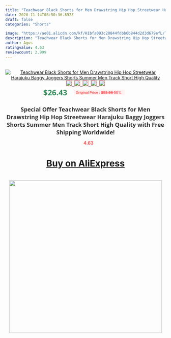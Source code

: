 ```yaml
---
title: "Teachwear Black Shorts for Men Drawstring Hip Hop Streetwear Harajuku Baggy Joggers Shorts Summer Men Track Short High Quality"
date: 2020-11-14T08:50:36.892Z
draft: false
categories: "Shorts"

image: "https://ae01.alicdn.com/kf/H1bfa093c20844fdbb6b844d2d3d679efL/Teachwear-Black-Shorts-for-Men-Drawstring-Hip-Hop-Streetwear-Harajuku-Baggy-Joggers-Shorts-Summer-Men-Track.jpg"
description: "Teachwear Black Shorts for Men Drawstring Hip Hop Streetwear Harajuku Baggy Joggers Shorts Summer Men Track Short High Quality"
author: Agus
ratingvalue: 4.63
reviewcount: 2.999
---
```

<br>
<div style="text-align: center;">
<a href="https://s.click.aliexpress.com/e/_9yyDCp" target="_blank" rel="nofollow noopener noreferrer"><img alt="Teachwear Black Shorts for Men Drawstring Hip Hop Streetwear Harajuku Baggy Joggers Shorts Summer Men Track Short High Quality" class="magnifier-image" src="https://ae01.alicdn.com/kf/H1bfa093c20844fdbb6b844d2d3d679efL/Teachwear-Black-Shorts-for-Men-Drawstring-Hip-Hop-Streetwear-Harajuku-Baggy-Joggers-Shorts-Summer-Men-Track.jpg_640x640.jpg">
<br>
<img style="border:1px solid salmon" src="https://ae01.alicdn.com/kf/H1bfa093c20844fdbb6b844d2d3d679efL/Teachwear-Black-Shorts-for-Men-Drawstring-Hip-Hop-Streetwear-Harajuku-Baggy-Joggers-Shorts-Summer-Men-Track.jpg_120x120.jpg">&nbsp;&nbsp;<img style="border:1px solid salmon" src="https://ae01.alicdn.com/kf/H0d99743aa0e542e8b9198340cd5082fdt/Teachwear-Black-Shorts-for-Men-Drawstring-Hip-Hop-Streetwear-Harajuku-Baggy-Joggers-Shorts-Summer-Men-Track.jpg_120x120.jpg">&nbsp;&nbsp;<img style="border:1px solid salmon" src="https://ae01.alicdn.com/kf/H416ac6742d5c42c9a4f3e635ef3a223fF/Teachwear-Black-Shorts-for-Men-Drawstring-Hip-Hop-Streetwear-Harajuku-Baggy-Joggers-Shorts-Summer-Men-Track.jpg_120x120.jpg">&nbsp;&nbsp;<img style="border:1px solid salmon" src="https://ae01.alicdn.com/kf/H1c4bd616685145ed8c9c6ade94ba3aa5K/Teachwear-Black-Shorts-for-Men-Drawstring-Hip-Hop-Streetwear-Harajuku-Baggy-Joggers-Shorts-Summer-Men-Track.jpg_120x120.jpg">&nbsp;&nbsp;<img style="border:1px solid salmon" src="https://ae01.alicdn.com/kf/Hc5b1f934410d48f0ac7f9ed3666a03bc1/Teachwear-Black-Shorts-for-Men-Drawstring-Hip-Hop-Streetwear-Harajuku-Baggy-Joggers-Shorts-Summer-Men-Track.jpg_120x120.jpg"></a></div><br0>
<div style="text-align: center;"><span style="background-color: white; border: 0px; box-sizing: border-box; color: seagreen; display: inline-block; font-family: &quot;open sans&quot; , &quot;arial&quot; , &quot;helvetica&quot; , sans-serif , &quot;heiti&quot;; font-size: 24px; font-stretch: inherit; font-weight: 700; line-height: inherit; margin: 0px 10px 0px 0px; padding: 0px; vertical-align: middle;">$26.43 </span>
<span style="background: rgb(255 , 241 , 241); border-radius: 3px; border: 0px; box-sizing: border-box; color: #ff4747; display: inline-block; font-family: inherit; font-size: 12px; font-stretch: inherit; font-style: inherit; font-variant: inherit; font-weight: 600; line-height: inherit; margin: 0px; padding: 2px 5px; transform: scale(0.9); vertical-align: middle;">Original Price : <b style="text-decoration: line-through;">$52.86 </b> 50%&nbsp;&nbsp;</span></div>
<h1 style="color: #333333; display: inline-block; font-family: &quot;open sans&quot; , &quot;arial&quot; , &quot;helvetica&quot; , sans-serif , &quot;heiti&quot;; font-size: 18px; font-stretch: inherit; font-weight: 700; text-align: center;">Special Offer Teachwear Black Shorts for Men Drawstring Hip Hop Streetwear Harajuku Baggy Joggers Shorts Summer Men Track Short High Quality with Free Shipping Worldwide!</h1>
<div style="color: #ff4747; text-align: center;">
<img src="https://4.bp.blogspot.com/-M0ZcTcb-5uY/XleCXlxnR4I/AAAAAAAAAEc/OrjgMkXV1oMQFaCRZj5HQwOCBcu3w1FegCPcBGAYYCw/s1600/star.png" style="height: 15px;">&nbsp;<b>4.63</b></div>
<div class="button_cont" align="center"><a class="buynow_a" href="https://s.click.aliexpress.com/e/_9yyDCp" target="_blank" rel="nofollow noopener noreferrer"><H1>Buy on AliExpress</H1></a></div><br>
<div class="separator" style="clear: both; text-align: center;">
<img src="https://lh3.googleusercontent.com/-pTy5HemUv9M/XlePHvY0dAI/AAAAAAAAAE4/0nX5iRUoIWY8eMW9Dpxeirr157OZliDIgCLcBGAsYHQ/s1600/badge.gif" width="480">
</div>
